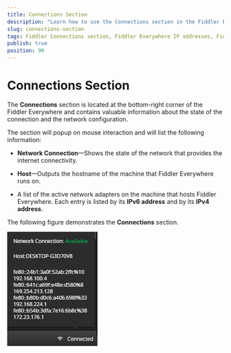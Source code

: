 ```yaml
---
title: Connections Section
description: "Learn how to use the Connections section in the Fiddler Everywhere web-debugging HTTP-proxy client."
slug: connections-section
tags: Fiddler Connections section, Fiddler Everywhere IP addresses, Fiddler Everywhere active network
publish: true
position: 90
---
```


# Connections Section

The **Connections** section is located at the bottom-right corner of the Fiddler Everywhere and contains valuable information about the state of the connection and the network configuration.


The section will popup on mouse interaction and will list the following information:

- **Network Connection**&mdash;Shows the state of the network that provides the internet connectivity.

- **Host**&mdash;Outputs the hostname of the machine that Fiddler Everywhere runs on.

- A list of the active network adapters on the machine that hosts Fiddler Everywhere. Each entry is listed by its **IPv6 address** and by its **IPv4 address**.

The following figure demonstrates the **Connections** section.

![My Resources option at the bottom-left](../images/resources/connections.png)
